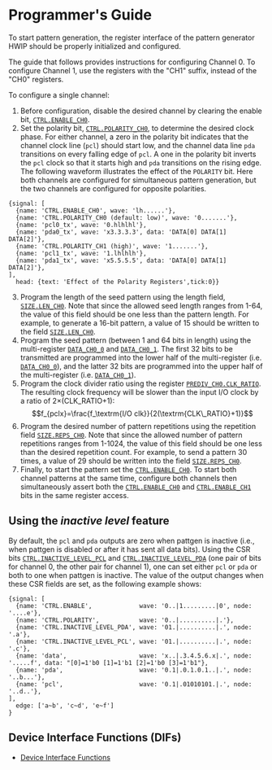 # Programmer's Guide

To start pattern generation, the register interface of the pattern generator HWIP should be properly initialized and configured.

The guide that follows provides instructions for configuring Channel 0.
To configure Channel 1, use the registers with the "CH1" suffix, instead of the "CH0" registers.

To configure a single channel:
1. Before configuration, disable the desired channel by clearing the enable bit, [`CTRL.ENABLE_CH0`](registers.md#ctrl).
1. Set the polarity bit, [`CTRL.POLARITY_CH0`](registers.md#ctrl), to determine the desired clock phase.
For either channel, a zero in the polarity bit indicates that the channel clock line (`pcl`) should start low, and the channel data line `pda` transitions on every falling edge of `pcl`.
A one in the polarity bit inverts the `pcl` clock so that it starts high and `pda` transitions on the rising edge.
The following waveform illustrates the effect of the `POLARITY` bit.
Here both channels are configured for simultaneous pattern generation, but the two channels are configured for opposite polarities.
```wavejson
{signal: [
  {name: 'CTRL.ENABLE_CH0', wave: 'lh......'},
  {name: 'CTRL.POLARITY_CH0 (default: low)', wave: '0.......'},
  {name: 'pcl0_tx', wave: '0.hlhlhl'},
  {name: 'pda0_tx', wave: 'x3.3.3.3', data: 'DATA[0] DATA[1] DATA[2]'},
  {name: 'CTRL.POLARITY_CH1 (high)', wave: '1.......'},
  {name: 'pcl1_tx', wave: '1.lhlhlh'},
  {name: 'pda1_tx', wave: 'x5.5.5.5', data: 'DATA[0] DATA[1] DATA[2]'},
],
  head: {text: 'Effect of the Polarity Registers',tick:0}}
```

3. Program the length of the seed pattern using the length field, [`SIZE.LEN_CH0`](registers.md#size).
Note that since the allowed seed length ranges from 1-64, the value of this field should be one less than the pattern length.
For example, to generate a 16-bit pattern, a value of 15 should be written to the field [`SIZE.LEN_CH0`](registers.md#size).
1. Program the seed pattern (between 1 and 64 bits in length) using the multi-register [`DATA_CH0_0`](registers.md#data_ch0) and [`DATA_CH0_1`](registers.md#data_ch0).
The first 32 bits to be transmitted are programmed into the lower half of the multi-register (i.e. [`DATA_CH0_0`](registers.md#data_ch0)), and the latter 32 bits are programmed into the upper half of the multi-register (i.e. [`DATA_CH0_1`](registers.md#data_ch0)).
1. Program the clock divider ratio using the register [`PREDIV_CH0.CLK_RATIO`](registers.md#prediv_ch0).
The resulting clock frequency will be slower than the input I/O clock by a ratio of 2&times;(CLK_RATIO+1):
$$f_{pclx}=\frac{f_\textrm{I/O clk}}{2(\textrm{CLK\_RATIO}+1)}$$
1. Program the desired number of pattern repetitions using the repetition field [`SIZE.REPS_CH0`](registers.md#size).
Note that since the allowed number of pattern repetitions ranges from 1-1024, the value of this field should be one less than the desired repetition count.
For example, to send a pattern 30 times, a value of 29 should be written into the field [`SIZE.REPS_CH0`](registers.md#size).
1. Finally, to start the pattern set the [`CTRL.ENABLE_CH0`](registers.md#ctrl).
To start both channel patterns at the same time, configure both channels then simultaneously assert both the [`CTRL.ENABLE_CH0`](registers.md#ctrl) and [`CTRL.ENABLE_CH1`](registers.md#ctrl) bits in the same register access.

## Using the *inactive level* feature

By default, the `pcl` and `pda` outputs are zero when pattgen is inactive (i.e., when pattgen is disabled or after it has sent all data bits).
Using the CSR bits [`CTRL.INACTIVE_LEVEL_PCL`](registers.md#ctrl) and [`CTRL.INACTIVE_LEVEL_PDA`](registers.md#ctrl) (one pair of bits for channel 0, the other pair for channel 1), one can set either `pcl` or `pda` or both to one when pattgen is inactive.
The value of the output changes when these CSR fields are set, as the following example shows:
```wavejson
{signal: [
  {name: 'CTRL.ENABLE',             wave: '0..|1.........|0', node: '....e'},
  {name: 'CTRL.POLARITY',           wave: '0..|..........|.'},
  {name: 'CTRL.INACTIVE_LEVEL_PDA', wave: '01.|..........|.', node: '.a'},
  {name: 'CTRL.INACTIVE_LEVEL_PCL', wave: '01.|..........|.', node: '.c'},
  {name: 'data',                    wave: 'x..|.3.4.5.6.x|.', node: '.....f', data: "[0]=1'b0 [1]=1'b1 [2]=1'b0 [3]=1'b1"},
  {name: 'pda',                     wave: '0.1|.0.1.0.1..|.', node: '..b...'},
  {name: 'pcl',                     wave: '0.1|.01010101.|.', node: '..d..'},
],
  edge: ['a~b', 'c~d', 'e~f']
}
```

## Device Interface Functions (DIFs)

- [Device Interface Functions](../../../../sw/device/lib/dif/dif_pattgen.h)
